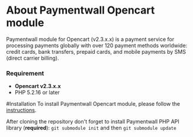# About Paymentwall Opencart module

Paymentwall module for Opencart (v2.3.x.x) is a payment service for processing payments globally with over 120 payment methods worldwide: credit cards, bank transfers, prepaid cards, and mobile payments by SMS (direct carrier billing).


### Requirement
* **Opencart v2.3.x.x**
* PHP 5.2.16 or later

#Installation
To install Paymentwall Opencart module, please follow the [instructions](https://docs.paymentwall.com/modules/opencart).

After cloning the repository don't forget to install Paymentwall PHP API library (**required**):
`git submodule init` and then `git submodule update`
